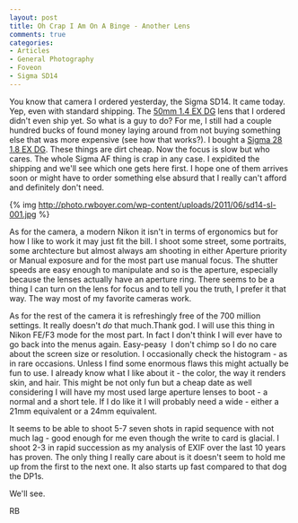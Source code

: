 ```yaml
---
layout: post
title: Oh Crap I Am On A Binge - Another Lens
comments: true
categories:
- Articles
- General Photography
- Foveon
- Sigma SD14
---
```

You know that camera I ordered yesterday, the Sigma SD14. It came today. Yep, even with standard shipping. The <a href="http://www.amazon.com/gp/product/B0018ZDGAW/ref=as_li_ss_tl?ie=UTF8&amp;tag=rbde-20&amp;linkCode=as2&amp;camp=217145&amp;creative=399369&amp;creativeASIN=B0018ZDGAW">50mm 1.4 EX DG</a> lens that I ordered didn't even ship yet. So what is a guy to do? For me, I still had a couple hundred bucks of found money laying around from not buying something else that was more expensive (see how that works?). I bought a <a href="http://www.amazon.com/gp/product/B00009N5IR/ref=as_li_ss_tl?ie=UTF8&amp;tag=rbde-20&amp;linkCode=as2&amp;camp=217145&amp;creative=399373&amp;creativeASIN=B00009N5IR">Sigma 28 1.8 EX DG</a>. These things are dirt cheap. Now the focus is slow but who cares. The whole Sigma AF thing is crap in any case. I expidited the shipping and we'll see which one gets here first. I hope one of them arrives soon or might have to order something else absurd that I really can't afford and definitely don't need.

{% img http://photo.rwboyer.com/wp-content/uploads/2011/06/sd14-sl-001.jpg %}

As for the camera, a modern Nikon it isn't in terms of ergonomics but for how I like to work it may just fit the bill. I shoot some street, some portraits, some archtecture but almost always am shooting in either Aperture priority or Manual exposure and for the most part use manual focus. The shutter speeds are easy enough to manipulate and so is the aperture, especially because the lenses actually have an aperture ring. There seems to be a thing I can turn on the lens for focus and to tell you the truth, I prefer it that way. The way most of my favorite cameras work.

As for the rest of the camera it is refreshingly free of the 700 million settings. It really doesn't <em>do</em> that much.Thank god. I will use this thing in Nikon FE/F3 mode for the most part. In fact I don't think I will ever have to go back into the menus again. Easy-peasy  I don't chimp so I do no care about the screen size or resolution. I occasionally check the histogram - as in rare occasions. Unless I find some enormous flaws this might actually be fun to use. I already know what I like about it - the color, the way it renders skin, and hair. This might be not only fun but a cheap date as well considering I will have my most used large aperture lenses to boot - a normal and a short tele. If I do like it I will probably need a wide - either a 21mm equivalent or a 24mm equivalent.

It seems to be able to shoot 5-7 seven shots in rapid sequence with not much lag - good enough for me even though the write to card is glacial. I shoot 2-3 in rapid succession as my analysis of EXIF over the last 10 years has proven. The only thing I really care about is it doesn't seem to hold me up from the first to the next one. It also starts up fast compared to that dog the DP1s.

We'll see.

RB